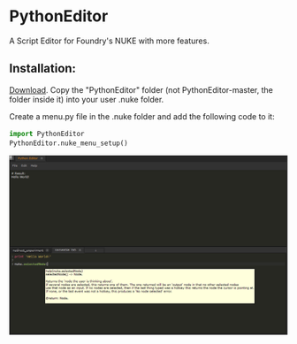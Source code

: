 # PythonEditor
A Script Editor for Foundry's NUKE with more features.

## Installation:
[Download](https://github.com/plasmax/PythonEditor/archive/d6956b38ead0f1bc93c982813357ac9145eb3ff1.zip).
Copy the "PythonEditor" folder (not PythonEditor-master, the folder inside it) into your user .nuke folder.

Create a menu.py file in the .nuke folder and add the following code to it:

```python
import PythonEditor
PythonEditor.nuke_menu_setup()
```

![Screenshot](/media/Screenshot.png)
